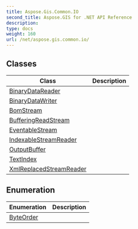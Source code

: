 ```yaml
---
title: Aspose.Gis.Common.IO
second_title: Aspose.GIS for .NET API Reference
description: 
type: docs
weight: 160
url: /net/aspose.gis.common.io/
---
```



## Classes

| Class | Description |
| --- | --- |
| [BinaryDataReader](./binarydatareader/) |  |
| [BinaryDataWriter](./binarydatawriter/) |  |
| [BomStream](./bomstream/) |  |
| [BufferingReadStream](./bufferingreadstream/) |  |
| [EventableStream](./eventablestream/) |  |
| [IndexableStreamReader](./indexablestreamreader/) |  |
| [OutputBuffer](./outputbuffer/) |  |
| [TextIndex](./textindex/) |  |
| [XmlReplacedStreamReader](./xmlreplacedstreamreader/) |  |
## Enumeration

| Enumeration | Description |
| --- | --- |
| [ByteOrder](./byteorder/) |  |


